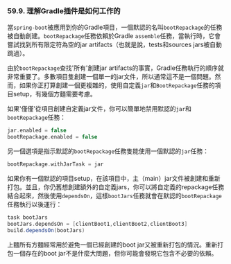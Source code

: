 ### 59.9. 理解Gradle插件是如何工作的

當`spring-boot`被應用到你的Gradle項目，一個默認的名叫`bootRepackage`的任務被自動創建。`bootRepackage`任務依賴於Gradle `assemble`任務，當執行時，它會嘗試找到所有限定符為空的jar artifacts（也就是說，tests和sources jars被自動跳過）。

由於`bootRepackage`查找'所有'創建jar artifacts的事實，Gradle任務執行的順序就非常重要了。多數項目隻創建一個單一的jar文件，所以通常這不是一個問題。然而，如果你正打算創建一個更複雜的，使用自定義`jar`和`BootRepackage`任務的項目setup，有幾個方麵需要考慮。

如果'僅僅'從項目創建自定義jar文件，你可以簡單地禁用默認的`jar`和`bootRepackage`任務：
```gradle
jar.enabled = false
bootRepackage.enabled = false
```
另一個選項是指示默認的`bootRepackage`任務隻能使用一個默認的`jar`任務：
```gradle
bootRepackage.withJarTask = jar
```
如果你有一個默認的項目setup，在該項目中，主（main）jar文件被創建和重新打包。並且，你仍舊想創建額外的自定義jars，你可以將自定義的repackage任務結合起來，然後使用`dependsOn`，這樣`bootJars`任務就會在默認的`bootRepackage`任務執行以後運行：
```gradle
task bootJars
bootJars.dependsOn = [clientBoot1,clientBoot2,clientBoot3]
build.dependsOn(bootJars)
```
上麵所有方麵經常用於避免一個已經創建的boot jar又被重新打包的情況。重新打包一個存在的boot jar不是什麼大問題，但你可能會發現它包含不必要的依賴。
